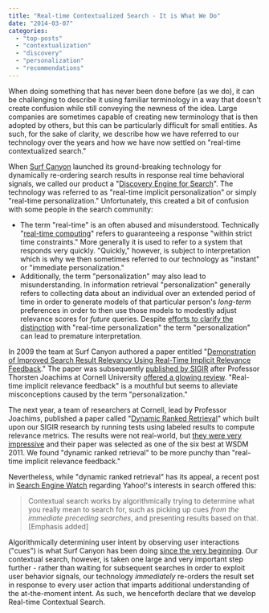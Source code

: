 ```yaml
---
title: "Real-time Contextualized Search - It is What We Do"
date: "2014-03-07"
categories: 
  - "top-posts"
  - "contextualization"
  - "discovery"
  - "personalization"
  - "recommendations"
---
```


When doing something that has never been done before (as we do), it can be challenging to describe it using familiar terminology in a way that doesn't create confusion while still conveying the newness of the idea. Large companies are sometimes capable of creating new terminology that is then adopted by others, but this can be particularly difficult for small entities. As such, for the sake of clarity, we describe how we have referred to our technology over the years and how we have now settled on "real-time contextualized search."

When [Surf Canyon](http://www.surfcanyon.com "Surf Canyon") launched its ground-breaking technology for dynamically re-ordering search results in response real time behavioral signals, we called our product a "[Discovery Engine for Search](http://blog.surfcanyon.com/2008/02/19/surf-canyon-launches-discovery-engine-for-search/ "Surf Canyon Launches Discovery Engine for Search")". The technology was referred to as "real-time implicit personalization" or simply "real-time personalization." Unfortunately, this created a bit of confusion with some people in the search community:

- The term "real-time" is an often abused and misunderstood. Technically "[real-time computing](http://en.wikipedia.org/wiki/Real-time_computing "Real-time Computing")" refers to guaranteeing a response "within strict time constraints." More generally it is used to refer to a system that responds very quickly. "Quickly," however, is subject to interpretation which is why we then sometimes referred to our technology as "instant" or "immediate personalization."
- Additionally, the term "personalization" may also lead to misunderstanding. In information retrieval "personalization" generally refers to collecting data about an individual over an extended period of time in order to generate models of that particular person's _long-term_ preferences in order to then use those models to modestly adjust relevance scores for _future_ queries. Despite [efforts to clarify the distinction](http://blog.surfcanyon.com/2009/01/14/the-four-quadrants-of-personalization/ "The Four Quadrants of Personalization") with "real-time personalization" the term "personalization" can lead to premature interpretation.

In 2009 the team at Surf Canyon authored a paper entitled "[Demonstration of Improved Search Result Relevancy Using Real-Time Implicit Relevance Feedback](http://www.surfcanyon.com/SurfCanyonDemonstrationResearchPaper.pdf "Demonstration of Improved Search Result Relevancy Using Real-Time Implicit Relevance Feedback")." The paper was subsequently [published by SIGIR](http://blog.surfcanyon.com/2009/07/15/selected-for-oral-presentation-at-sigir-09/ "Selected for Oral Presentation at SIGIR '09") after Professor Thorsten Joachims at Cornell University [offered a glowing review](http://blog.surfcanyon.com/2009/11/10/surf-canyon-surpasses-one-million-queries-a-day/ "Surf Canyon Surpasses One Million Queries a Day"). "Real-time implicit relevance feedback" is a mouthful but seems to alleviate misconceptions caused by the term "personalization."

The next year, a team of researchers at Cornell, lead by Professor Joachims, published a paper called "[Dynamic Ranked Retrieval](http://blog.surfcanyon.com/2010/10/30/citation-in-cornell-university-ph-d-dissertation/ "Citation in Cornell University Dissertation")" which built upon our SIGIR research by running tests using labeled results to compute relevance metrics. The results were not real-world, but [they were very impressive](http://blog.surfcanyon.com/2013/08/29/video-of-dynamic-ranked-retrieval-presentation-at-wsdm-2011-in-hong-kong/ "Dynamic Ranked Retrieval at WSDM '11") and their paper was selected as one of the six best at WSDM 2011. We found "dynamic ranked retrieval" to be more punchy than "real-time implicit relevance feedback."

Nevertheless, while "dynamic ranked retrieval" has its appeal, a recent post in [Search Engine Watch](http://searchenginewatch.com/article/2329882/Why-Yahoo-Wants-to-Move-Into-Contextual-Search-and-How-it-Might-Work-For-Them "Why Yahoo Wants to Move Into Contextual Search and How it Might Work For Them") regarding Yahoo!'s interests in search offered this:

> Contextual search works by algorithmically trying to determine what you really mean to search for, such as picking up cues _from the immediate preceding searches_, and presenting results based on that. \[Emphasis added\]

Algorithmically determining user intent by observing user interactions ("cues") is what Surf Canyon has been doing [since the very beginning](http://blog.surfcanyon.com/2007/09/19/hold-the-pickles-hold-the-lettuce/ "Hold the Pickles Hold the Lettuce"). Our contextual search, however, is taken one large and very important step further - rather than waiting for subsequent searches in order to exploit user behavior signals, our technology _immediately_ re-orders the result set in response to every user action that imparts additional understanding of the at-the-moment intent. As such, we henceforth declare that we develop Real-time Contextual Search.
